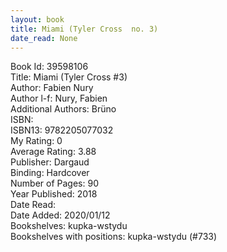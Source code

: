 ```yaml
---
layout: book
title: Miami (Tyler Cross  no. 3)
date_read: None
---
```


Book Id: 39598106<br />
Title: Miami (Tyler Cross #3)<br />
Author: Fabien Nury<br />
Author l-f: Nury, Fabien<br />
Additional Authors: Brüno<br />
ISBN: <br />
ISBN13: 9782205077032<br />
My Rating: 0<br />
Average Rating: 3.88<br />
Publisher: Dargaud<br />
Binding: Hardcover<br />
Number of Pages: 90<br />
Year Published: 2018<br />
Date Read: <br />
Date Added: 2020/01/12<br />
Bookshelves: kupka-wstydu<br />
Bookshelves with positions: kupka-wstydu (#733)<br />


